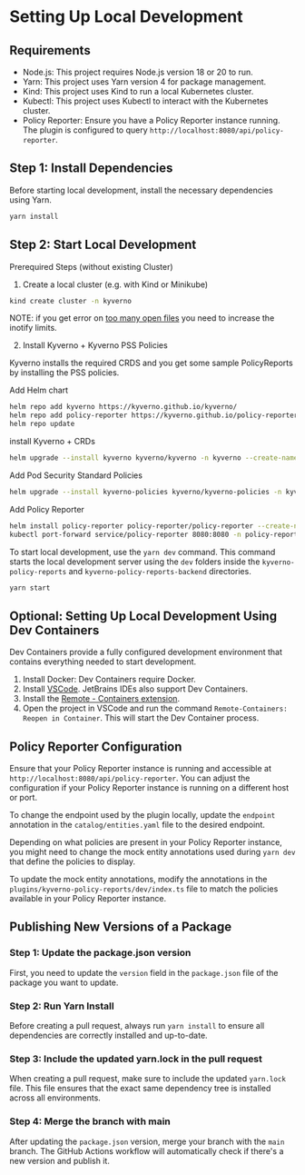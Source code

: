 # Setting Up Local Development

## Requirements

- Node.js: This project requires Node.js version 18 or 20 to run.
- Yarn: This project uses Yarn version 4 for package management.
- Kind: This project uses Kind to run a local Kubernetes cluster.
- Kubectl: This project uses Kubectl to interact with the Kubernetes cluster.
- Policy Reporter: Ensure you have a Policy Reporter instance running. The plugin is configured to query `http://localhost:8080/api/policy-reporter`.

## Step 1: Install Dependencies

Before starting local development, install the necessary dependencies using Yarn.

```sh
yarn install
```

## Step 2: Start Local Development

Prerequired Steps (without existing Cluster)

1. Create a local cluster (e.g. with Kind or Minikube)

```bash
kind create cluster -n kyverno
```

NOTE: if you get error on [too many open files](https://kind.sigs.k8s.io/docs/user/known-issues/#pod-errors-due-to-too-many-open-files) you need to increase the inotify limits.

2. Install Kyverno + Kyverno PSS Policies

Kyverno installs the required CRDS and you get some sample PolicyReports by installing the PSS policies.

Add Helm chart

```bash
helm repo add kyverno https://kyverno.github.io/kyverno/
helm repo add policy-reporter https://kyverno.github.io/policy-reporter
helm repo update
```

install Kyverno + CRDs

```bash
helm upgrade --install kyverno kyverno/kyverno -n kyverno --create-namespace
```

Add Pod Security Standard Policies

```bash
helm upgrade --install kyverno-policies kyverno/kyverno-policies -n kyverno --set podSecurityStandard=restricted
```

Add Policy Reporter

```bash
helm install policy-reporter policy-reporter/policy-reporter --create-namespace -n policy-reporter --set ui.enabled=true --set kyverno-plugin.enabled=true --version ^2.0.0
kubectl port-forward service/policy-reporter 8080:8080 -n policy-reporter
```

To start local development, use the `yarn dev` command. This command starts the local development server using the `dev` folders inside the `kyverno-policy-reports` and `kyverno-policy-reports-backend` directories.

```sh
yarn start
```

## Optional: Setting Up Local Development Using Dev Containers

Dev Containers provide a fully configured development environment that contains everything needed to start development.

1. Install Docker: Dev Containers require Docker.
2. Install [VSCode](https://code.visualstudio.com/download). JetBrains IDEs also support Dev Containers.
3. Install the [Remote - Containers extension](https://marketplace.visualstudio.com/items?itemName=ms-vscode-remote.remote-containers).
4. Open the project in VSCode and run the command `Remote-Containers: Reopen in Container`. This will start the Dev Container process.

## Policy Reporter Configuration

Ensure that your Policy Reporter instance is running and accessible at `http://localhost:8080/api/policy-reporter`. You can adjust the configuration if your Policy Reporter instance is running on a different host or port.

To change the endpoint used by the plugin locally, update the `endpoint` annotation in the `catalog/entities.yaml` file to the desired endpoint.

Depending on what policies are present in your Policy Reporter instance, you might need to change the mock entity annotations used during `yarn dev` that define the policies to display.

To update the mock entity annotations, modify the annotations in the `plugins/kyverno-policy-reports/dev/index.ts` file to match the policies available in your Policy Reporter instance.

## Publishing New Versions of a Package

### Step 1: Update the package.json version

First, you need to update the `version` field in the `package.json` file of the package you want to update.

### Step 2: Run Yarn Install

Before creating a pull request, always run `yarn install` to ensure all dependencies are correctly installed and up-to-date.

### Step 3: Include the updated yarn.lock in the pull request

When creating a pull request, make sure to include the updated `yarn.lock` file. This file ensures that the exact same dependency tree is installed across all environments.

### Step 4: Merge the branch with main

After updating the `package.json` version, merge your branch with the `main` branch. The GitHub Actions workflow will automatically check if there's a new version and publish it.
